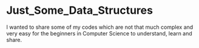 # Just_Some_Data_Structures
I wanted to share some of my codes which are not that much complex and very easy for the beginners in Computer Science to understand, learn and share. 
